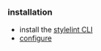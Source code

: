 ### installation

- install the [stylelint CLI](http://stylelint.io/user-guide/cli/)
- [configure](http://stylelint.io/user-guide/configuration/)

